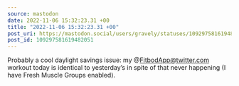 ```yaml
---
source: mastodon
date: 2022-11-06 15:32:23.31 +00
title: "2022-11-06 15:32:23.31 +00"
post_uri: https://mastodon.social/users/gravely/statuses/109297581619482051
post_id: 109297581619482051
---
```

Probably a cool daylight savings issue: my @FitbodApp@twitter.com workout today is identical to yesterday’s in spite of that never happening (I have Fresh Muscle Groups enabled).


